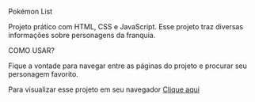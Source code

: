 Pokémon List

Projeto prático com HTML, CSS e JavaScript. Esse projeto traz diversas informações sobre personagens da franquia.

COMO USAR?

Fique a vontade para navegar entre as páginas do projeto e procurar seu personagem favorito.

Para visualizar esse projeto em seu navegador [Clique aqui](https://pokemon-list-tau-one.vercel.app/)
